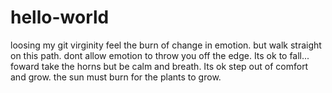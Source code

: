 # hello-world
loosing my git virginity
feel the burn of change in emotion. but walk straight on this path. dont allow emotion to throw you off the edge. Its ok to fall... foward take the horns but be calm and breath. Its ok step out of comfort and grow. the sun must burn for the plants to grow. 
